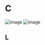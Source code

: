 # C
![image](https://user-images.githubusercontent.com/83774380/184494201-8e110934-3e4a-45b0-9840-18b892dc666b.png)
![image](https://user-images.githubusercontent.com/83774380/184494224-272b2917-498b-4537-8520-0e3dd8e3d84a.png)

## L 
